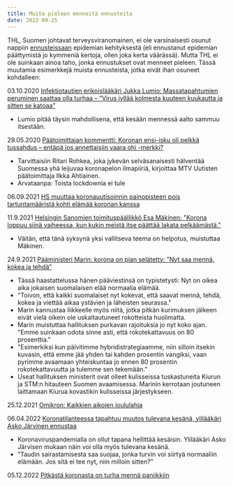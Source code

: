 ```yaml
---
title: Muita pieleen menneitä ennusteita
date: 2022-09-25
---
```


THL, Suomen johtavat terveysviranomainen, ei ole varsinaisesti osunut nappiin [ennusteissaan](/articles/thl_ennusteet.html) epidemian kehityksestä (eli ennustanut epidemian päättymistä jo kymmeniä kertoja, ollen joka kerta väärässä). Mutta THL ei ole suinkaan ainoa taho, jonka ennustukset ovat menneet pieleen. Tässä muutamia esimerkkejä muista ennusteista, jotka eivät ihan osuneet kohdalleen:

03.10.2020 [Infektiotautien erikoislääkäri Jukka Lumio: Massatapahtumien peruminen saattaa olla turhaa – “Virus jyllää kolmesta kuuteen kuukautta ja sitten se katoaa”](https://yle.fi/uutiset/3-11246000)
* Lumio pitää täysin mahdollisena, että kesään mennessä aalto sammuu itsestään.

29.05.2020 [Päätoimittajan kommentti: Koronan ensi-isku oli pelkkä tussahdus – entäpä jos annettaisiin vaara ohi -merkki?](https://www.mtvuutiset.fi/artikkeli/paatoimittajan-kommentti-koronan-ensi-isku-oli-pelkka-tussahdus-entapa-jos-annettaisiin-vaara-ohi-merkki/7833812)
* Tarvittaisiin Ritari Rohkea, joka jykevän selväsanaisesti hälventää Suomessa yhä leijuvaa koronapelon ilmapiiriä, kirjoittaa MTV Uutisten päätoimittaja Ilkka Ahtiainen.
* Arvataanpa: Toista lockdownia ei tule

06.09.2021 [HS muuttaa koronauutisoinnin painopisteen pois tartuntamääristä kohti elämää koronan kanssa](https://www.hs.fi/kotimaa/art-2000008243137.html)

11.9.2021 [Helsingin Sanomien toimituspäällikkö Esa Mäkinen: "Korona loppuu siinä vaiheessa, kun kukin meistä itse päättää lakata pelkäämästä."](https://yle.fi/uutiset/3-12094285)
* Väitän, että tänä syksynä yksi vallitseva teema on helpotus, muistuttaa Mäkinen.

24.9.2021 [Pääministeri Marin: korona on pian selätetty: ”Nyt saa mennä, kokea ja tehdä”](https://www.is.fi/politiikka/art-2000008285520.html)
* Tässä haastattelussa hänen pääviestinsä on typistetysti: Nyt on oikea aika jokaisen suomalaisen elää normaalia elämää.
* "Toivon, että kaikki suomalaiset nyt kokevat, että saavat mennä, tehdä, kokea ja viettää aikaa ystävien ja läheisten seurassa."
* Marin kannustaa liikkeelle myös niitä, jotka pitkän kurimuksen jälkeen eivät vielä oikein ole uskaltautuneet rokotteista huolimatta.
* Marin muistuttaa hallituksen purkavan rajoituksia jo nyt koko ajan. "Emme suinkaan odota sinne asti, että rokotekattavuus on 80 prosenttia."
* "Esimerkiksi kun päivitimme hybridistrategiaamme, niin silloin itsekin kuvasin, että emme jää yhden tai kahden prosentin vangiksi, vaan pyrimme avaamaan yhteiskuntaa jo ennen 80 prosentin rokotekattavuutta ja tulemme sen tekemään."
* Useat hallituksen ministerit ovat olleet kulisseissa tuskastuneita Kiurun ja STM:n hitauteen Suomen avaamisessa. Marinin kerrotaan joutuneen laittamaan Kiurua kovastikin kulisseissa järjestykseen.

25.12.2021 [Omikron: Kaikkien aikojen joululahja](https://twitter.com/MikaelJungner/status/1474754919999676420)

06.04.2022 [Korona­tilanteessa tapahtuu muutos tulevana kesänä, yli­lääkäri Asko Järvinen ennustaa](https://www.hs.fi/hyvinvointi/art-2000008729580.html)
* Koronaviruspandemialla on ollut tapana hellittää kesäisin. Ylilääkäri Asko Järvisen mukaan näin voi olla myös tulevana kesänä. 
* ”Taudin sairastamisesta saa suojaa, jonka turvin voi siirtyä normaaliin elämään. Jos sitä ei tee nyt, niin milloin sitten?”

05.12.2022 [Pitkästä koronasta on turha mennä paniikkiin](https://www.hs.fi/paakirjoitukset/art-2000009239191.html)

